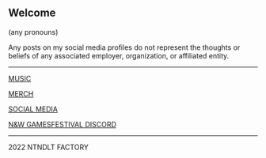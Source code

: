 ## Welcome

(any pronouns)

Any posts on my social media profiles do not represent the thoughts or beliefs of any associated employer, organization, or affiliated entity. 

----

[MUSIC](/music)

[MERCH](https://ntndlt-merch.creator-spring.com/)

[SOCIAL MEDIA](/social-media)

[N&W GAMESFESTIVAL DISCORD](https://discord.gg/MVKSUNpqw2)

----

2022 NTNDLT FACTORY
